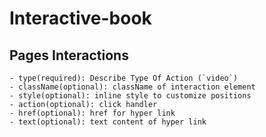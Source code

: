 # Interactive-book


## Pages Interactions
    - type(required): Describe Type Of Action (`video`) 
    - className(optional): className of interaction element
    - style(optional): inline style to customize positions
    - action(optional): click handler
    - href(optional): href for hyper link
    - text(optional): text content of hyper link
